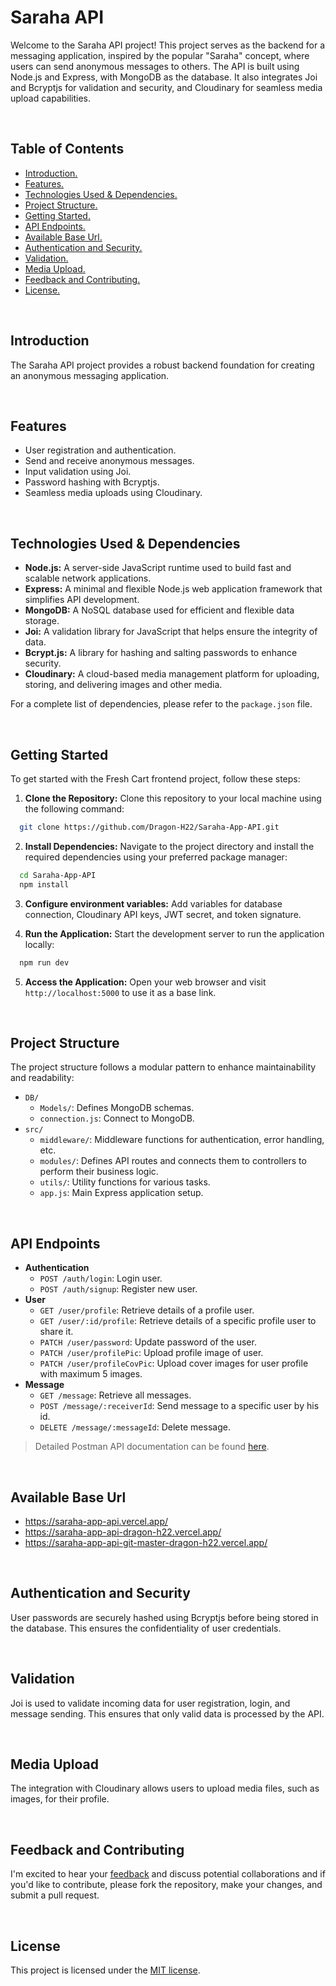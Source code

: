 # Saraha API


Welcome to the Saraha API project! This project serves as the backend for a messaging application, inspired by the popular "Saraha" concept, where users can send anonymous messages to others. The API is built using Node.js and Express, with MongoDB as the database. It also integrates Joi and Bcryptjs for validation and security, and Cloudinary for seamless media upload capabilities.





<br>



## Table of Contents

- [ Introduction. ](#Introduction)
- [ Features. ](#Features)
- [ Technologies Used & Dependencies. ](#Technologies_Used)
- [ Project Structure. ](#Project_Structure)
- [ Getting Started. ](#Getting_Started)
- [ API Endpoints. ](#API_Endpoints)
- [ Available Base Url. ](#Available_Base_Url)
- [ Authentication and Security. ](#Authentication)
- [ Validation. ](#Validation)
- [ Media Upload. ](#Media_Upload)
- [ Feedback and Contributing. ](#Feedback_Contributing)
- [ License. ](#License)



<br>



<a id="Introduction"></a>

## Introduction
The Saraha API project provides a robust backend foundation for creating an anonymous messaging application.


<br>



<a id="Features"></a>

## Features

- User registration and authentication.
- Send and receive anonymous messages.
- Input validation using Joi.
- Password hashing with Bcryptjs.
- Seamless media uploads using Cloudinary.



<br>



<a id="Technologies_Used"></a>

## Technologies Used & Dependencies
- **Node.js:** A server-side JavaScript runtime used to build fast and scalable network applications.
- **Express:** A minimal and flexible Node.js web application framework that simplifies API development.
- **MongoDB:** A NoSQL database used for efficient and flexible data storage.
- **Joi:** A validation library for JavaScript that helps ensure the integrity of data.
- **Bcrypt.js:** A library for hashing and salting passwords to enhance security.
- **Cloudinary:** A cloud-based media management platform for uploading, storing, and delivering images and other media.

For a complete list of dependencies, please refer to the `package.json` file.



<br>



<a id="Getting_Started"></a>

## Getting Started

To get started with the Fresh Cart frontend project, follow these steps:

1. <strong>Clone the Repository:</strong> Clone this repository to your local machine using the following command:
```bash
  git clone https://github.com/Dragon-H22/Saraha-App-API.git
```

2. <strong>Install Dependencies:</strong> Navigate to the project directory and install the required dependencies using your preferred package manager:
```bash
  cd Saraha-App-API
  npm install
```

3. <strong>Configure environment variables:</strong> Add variables for database connection, Cloudinary API keys, JWT secret, and token signature.

4. <strong>Run the Application:</strong> Start the development server to run the application locally:
```bash
  npm run dev
```

5. <strong>Access the Application:</strong> Open your web browser and visit `http://localhost:5000` to use it as a base link.



<br>



<a id="Project_Structure"></a>

## Project Structure
The project structure follows a modular pattern to enhance maintainability and readability:

* `DB/`
    * `Models/`: Defines MongoDB schemas.
    * `connection.js`: Connect to MongoDB.
* `src/`
    * `middleware/`: Middleware functions for authentication, error handling, etc.
    * `modules/`: Defines API routes and connects them to controllers to perform their business logic.
    * `utils/`: Utility functions for various tasks.
    * `app.js`: Main Express application setup.



<br>



<a id="API_Endpoints"></a>

## API Endpoints
* **Authentication**
  * `POST /auth/login`: Login user.
  * `POST /auth/signup`: Register new user.
* **User**
  * `GET /user/profile`: Retrieve details of a profile user.
  * `GET /user/:id/profile`: Retrieve details of a specific profile user to share it.
  * `PATCH /user/password`: Update password of the user.
  * `PATCH /user/profilePic`: Upload profile image of user.
  * `PATCH /user/profileCovPic`: Upload cover images for user profile with maximum 5 images.
* **Message**
  * `GET /message`: Retrieve all messages.
  * `POST /message/:receiverId`: Send message to a specific user by his id.
  * `DELETE /message/:messageId`: Delete message.


> Detailed Postman API documentation can be found <a href="https://documenter.getpostman.com/view/23533987/2s9YBz4b7C" target="_blank">here</a>.



<br>



<a id="Available_Base_Url"></a>

## Available Base Url
- https://saraha-app-api.vercel.app/
- https://saraha-app-api-dragon-h22.vercel.app/
- https://saraha-app-api-git-master-dragon-h22.vercel.app/





<br>



<a id="Authentication"></a>

## Authentication and Security
User passwords are securely hashed using Bcryptjs before being stored in the database. This ensures the confidentiality of user credentials.



<br>



<a id="Validation"></a>

## Validation
Joi is used to validate incoming data for user registration, login, and message sending. This ensures that only valid data is processed by the API.



<br>



<a id="Media_Upload"></a>

## Media Upload
The integration with Cloudinary allows users to upload media files, such as images, for their profile.


<br>



<a id="Feedback_Contributing"></a>

## Feedback and Contributing
I'm excited to hear your <u><a href="https://forms.gle/waAwCzVUJy11LomG8" target="_blank">feedback</a></u> and discuss potential collaborations and if you'd like to contribute, please fork the repository, make your changes, and submit a pull request.



<br>



<a id="License"></a>

## License
This project is licensed under the [MIT license](LICENSE).


<br>

